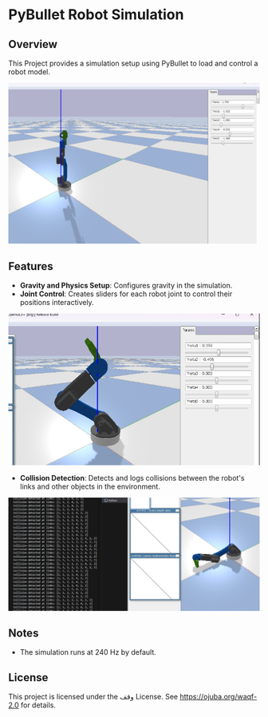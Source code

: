 # PyBullet Robot Simulation

## Overview
This Project provides a simulation setup using PyBullet to load and control a robot model.

![alt text](<img/gui 1.jpg>)

## Features
- **Gravity and Physics Setup**: Configures gravity in the simulation.
- **Joint Control**: Creates sliders for each robot joint to control their positions interactively.

![alt text](<img/gui 2.jpg>)

- **Collision Detection**: Detects and logs collisions between the robot's links and other objects in the environment.

![alt text](<img/collision detection .jpg>)

## Notes
- The simulation runs at 240 Hz by default.

## License
This project is licensed under the وقف License. See https://ojuba.org/waqf-2.0 for details.


